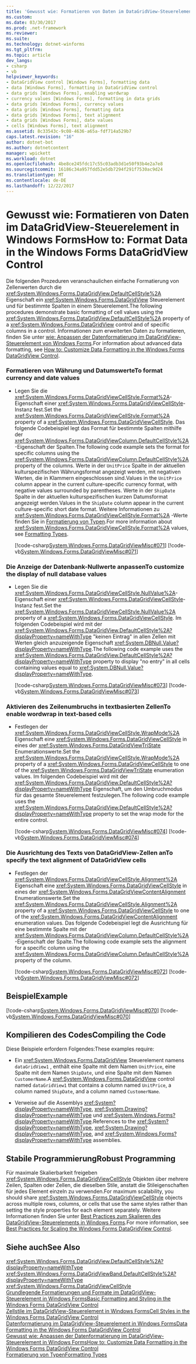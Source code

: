 ```yaml
---
title: 'Gewusst wie: Formatieren von Daten im DataGridView-Steuerelement in Windows Forms'
ms.custom: 
ms.date: 03/30/2017
ms.prod: .net-framework
ms.reviewer: 
ms.suite: 
ms.technology: dotnet-winforms
ms.tgt_pltfrm: 
ms.topic: article
dev_langs:
- csharp
- vb
helpviewer_keywords:
- DataGridView control [Windows Forms], formatting data
- data [Windows Forms], formatting in DataGridView control
- data grids [Windows Forms], enabling wordwrap
- currency values [Windows Forms], formatting in data grids
- data grids [Windows Forms], currency values
- data grids [Windows Forms], formatting data
- data grids [Windows Forms], text alignment
- data grids [Windows Forms], date values
- cells [Windows Forms], text alignment
ms.assetid: 8c33543c-9c08-4636-a65a-fdf714a529b7
caps.latest.revision: "16"
author: dotnet-bot
ms.author: dotnetcontent
manager: wpickett
ms.workload: dotnet
ms.openlocfilehash: 4be8ce245fdc17c55c03adb3d1e50f93b4e2a7e8
ms.sourcegitcommit: 16186c34a957fdd52e5db7294f291f7530ac9d24
ms.translationtype: MT
ms.contentlocale: de-DE
ms.lasthandoff: 12/22/2017
---
```

# <a name="how-to-format-data-in-the-windows-forms-datagridview-control"></a><span data-ttu-id="ca8d2-102">Gewusst wie: Formatieren von Daten im DataGridView-Steuerelement in Windows Forms</span><span class="sxs-lookup"><span data-stu-id="ca8d2-102">How to: Format Data in the Windows Forms DataGridView Control</span></span>
<span data-ttu-id="ca8d2-103">Die folgenden Prozeduren veranschaulichen einfache Formatierung von Zellenwerten durch die <xref:System.Windows.Forms.DataGridView.DefaultCellStyle%2A> Eigenschaft ein <xref:System.Windows.Forms.DataGridView> Steuerelement und für bestimmte Spalten in einem Steuerelement.</span><span class="sxs-lookup"><span data-stu-id="ca8d2-103">The following procedures demonstrate basic formatting of cell values using the <xref:System.Windows.Forms.DataGridView.DefaultCellStyle%2A> property of a <xref:System.Windows.Forms.DataGridView> control and of specific columns in a control.</span></span> <span data-ttu-id="ca8d2-104">Informationen zum erweiterten Daten zu formatieren, finden Sie unter [wie: Anpassen der Datenformatierung im DataGridView-Steuerelement von Windows Forms](../../../../docs/framework/winforms/controls/how-to-customize-data-formatting-in-the-windows-forms-datagridview-control.md).</span><span class="sxs-lookup"><span data-stu-id="ca8d2-104">For information about advanced data formatting, see [How to: Customize Data Formatting in the Windows Forms DataGridView Control](../../../../docs/framework/winforms/controls/how-to-customize-data-formatting-in-the-windows-forms-datagridview-control.md).</span></span>  
  
### <a name="to-format-currency-and-date-values"></a><span data-ttu-id="ca8d2-105">Formatieren von Währung und Datumswerte</span><span class="sxs-lookup"><span data-stu-id="ca8d2-105">To format currency and date values</span></span>  
  
-   <span data-ttu-id="ca8d2-106">Legen Sie die <xref:System.Windows.Forms.DataGridViewCellStyle.Format%2A>-Eigenschaft einer <xref:System.Windows.Forms.DataGridViewCellStyle>-Instanz fest.</span><span class="sxs-lookup"><span data-stu-id="ca8d2-106">Set the <xref:System.Windows.Forms.DataGridViewCellStyle.Format%2A> property of a <xref:System.Windows.Forms.DataGridViewCellStyle>.</span></span> <span data-ttu-id="ca8d2-107">Das folgende Codebeispiel legt das Format für bestimmte Spalten mithilfe der <xref:System.Windows.Forms.DataGridViewColumn.DefaultCellStyle%2A> -Eigenschaft der Spalten.</span><span class="sxs-lookup"><span data-stu-id="ca8d2-107">The following code example sets the format for specific columns using the <xref:System.Windows.Forms.DataGridViewColumn.DefaultCellStyle%2A> property of the columns.</span></span> <span data-ttu-id="ca8d2-108">Werte in der `UnitPrice` Spalte in der aktuellen kulturspezifischen Währungsformat angezeigt werden, mit negativen Werten, die in Klammern eingeschlossen sind.</span><span class="sxs-lookup"><span data-stu-id="ca8d2-108">Values in the `UnitPrice` column appear in the current culture-specific currency format, with negative values surrounded by parentheses.</span></span> <span data-ttu-id="ca8d2-109">Werte in der `ShipDate` Spalte in der aktuellen kulturspezifischen kurzen Datumsformat angezeigt werden.</span><span class="sxs-lookup"><span data-stu-id="ca8d2-109">Values in the `ShipDate` column appear in the current culture-specific short date format.</span></span> <span data-ttu-id="ca8d2-110">Weitere Informationen zu <xref:System.Windows.Forms.DataGridViewCellStyle.Format%2A> -Werte finden Sie in [Formatierung von Typen](../../../../docs/standard/base-types/formatting-types.md).</span><span class="sxs-lookup"><span data-stu-id="ca8d2-110">For more information about <xref:System.Windows.Forms.DataGridViewCellStyle.Format%2A> values, see [Formatting Types](../../../../docs/standard/base-types/formatting-types.md).</span></span>  
  
     [!code-csharp[System.Windows.Forms.DataGridViewMisc#071](../../../../samples/snippets/csharp/VS_Snippets_Winforms/System.Windows.Forms.DataGridViewMisc/CS/datagridviewmisc.cs#071)]
     [!code-vb[System.Windows.Forms.DataGridViewMisc#071](../../../../samples/snippets/visualbasic/VS_Snippets_Winforms/System.Windows.Forms.DataGridViewMisc/VB/datagridviewmisc.vb#071)]  
  
### <a name="to-customize-the-display-of-null-database-values"></a><span data-ttu-id="ca8d2-111">Die Anzeige der Datenbank-Nullwerte anpassen</span><span class="sxs-lookup"><span data-stu-id="ca8d2-111">To customize the display of null database values</span></span>  
  
-   <span data-ttu-id="ca8d2-112">Legen Sie die <xref:System.Windows.Forms.DataGridViewCellStyle.NullValue%2A>-Eigenschaft einer <xref:System.Windows.Forms.DataGridViewCellStyle>-Instanz fest.</span><span class="sxs-lookup"><span data-stu-id="ca8d2-112">Set the <xref:System.Windows.Forms.DataGridViewCellStyle.NullValue%2A> property of a <xref:System.Windows.Forms.DataGridViewCellStyle>.</span></span> <span data-ttu-id="ca8d2-113">Im folgenden Codebeispiel wird mit der <xref:System.Windows.Forms.DataGridView.DefaultCellStyle%2A?displayProperty=nameWithType> "keinen Eintrag" in allen Zellen mit Werten gleich anzuzeigende Eigenschaft <xref:System.DBNull.Value?displayProperty=nameWithType>.</span><span class="sxs-lookup"><span data-stu-id="ca8d2-113">The following code example uses the <xref:System.Windows.Forms.DataGridView.DefaultCellStyle%2A?displayProperty=nameWithType> property to display "no entry" in all cells containing values equal to <xref:System.DBNull.Value?displayProperty=nameWithType>.</span></span>  
  
     [!code-csharp[System.Windows.Forms.DataGridViewMisc#073](../../../../samples/snippets/csharp/VS_Snippets_Winforms/System.Windows.Forms.DataGridViewMisc/CS/datagridviewmisc.cs#073)]
     [!code-vb[System.Windows.Forms.DataGridViewMisc#073](../../../../samples/snippets/visualbasic/VS_Snippets_Winforms/System.Windows.Forms.DataGridViewMisc/VB/datagridviewmisc.vb#073)]  
  
### <a name="to-enable-wordwrap-in-text-based-cells"></a><span data-ttu-id="ca8d2-114">Aktivieren des Zeilenumbruchs in textbasierten Zellen</span><span class="sxs-lookup"><span data-stu-id="ca8d2-114">To enable wordwrap in text-based cells</span></span>  
  
-   <span data-ttu-id="ca8d2-115">Festlegen der <xref:System.Windows.Forms.DataGridViewCellStyle.WrapMode%2A> Eigenschaft eine <xref:System.Windows.Forms.DataGridViewCellStyle> in eines der <xref:System.Windows.Forms.DataGridViewTriState> Enumerationswerte.</span><span class="sxs-lookup"><span data-stu-id="ca8d2-115">Set the <xref:System.Windows.Forms.DataGridViewCellStyle.WrapMode%2A> property of a <xref:System.Windows.Forms.DataGridViewCellStyle> to one of the <xref:System.Windows.Forms.DataGridViewTriState> enumeration values.</span></span> <span data-ttu-id="ca8d2-116">Im folgenden Codebeispiel wird mit der <xref:System.Windows.Forms.DataGridView.DefaultCellStyle%2A?displayProperty=nameWithType> Eigenschaft, um den Umbruchmodus für das gesamte Steuerelement festzulegen.</span><span class="sxs-lookup"><span data-stu-id="ca8d2-116">The following code example uses the <xref:System.Windows.Forms.DataGridView.DefaultCellStyle%2A?displayProperty=nameWithType> property to set the wrap mode for the entire control.</span></span>  
  
     [!code-csharp[System.Windows.Forms.DataGridViewMisc#074](../../../../samples/snippets/csharp/VS_Snippets_Winforms/System.Windows.Forms.DataGridViewMisc/CS/datagridviewmisc.cs#074)]
     [!code-vb[System.Windows.Forms.DataGridViewMisc#074](../../../../samples/snippets/visualbasic/VS_Snippets_Winforms/System.Windows.Forms.DataGridViewMisc/VB/datagridviewmisc.vb#074)]  
  
### <a name="to-specify-the-text-alignment-of-datagridview-cells"></a><span data-ttu-id="ca8d2-117">Die Ausrichtung des Texts von DataGridView-Zellen an</span><span class="sxs-lookup"><span data-stu-id="ca8d2-117">To specify the text alignment of DataGridView cells</span></span>  
  
-   <span data-ttu-id="ca8d2-118">Festlegen der <xref:System.Windows.Forms.DataGridViewCellStyle.Alignment%2A> Eigenschaft eine <xref:System.Windows.Forms.DataGridViewCellStyle> in eines der <xref:System.Windows.Forms.DataGridViewContentAlignment> Enumerationswerte.</span><span class="sxs-lookup"><span data-stu-id="ca8d2-118">Set the <xref:System.Windows.Forms.DataGridViewCellStyle.Alignment%2A> property of a <xref:System.Windows.Forms.DataGridViewCellStyle> to one of the <xref:System.Windows.Forms.DataGridViewContentAlignment> enumeration values.</span></span> <span data-ttu-id="ca8d2-119">Das folgende Codebeispiel legt die Ausrichtung für eine bestimmte Spalte mit der <xref:System.Windows.Forms.DataGridViewColumn.DefaultCellStyle%2A> -Eigenschaft der Spalte.</span><span class="sxs-lookup"><span data-stu-id="ca8d2-119">The following code example sets the alignment for a specific column using the <xref:System.Windows.Forms.DataGridViewColumn.DefaultCellStyle%2A> property of the column.</span></span>  
  
     [!code-csharp[System.Windows.Forms.DataGridViewMisc#072](../../../../samples/snippets/csharp/VS_Snippets_Winforms/System.Windows.Forms.DataGridViewMisc/CS/datagridviewmisc.cs#072)]
     [!code-vb[System.Windows.Forms.DataGridViewMisc#072](../../../../samples/snippets/visualbasic/VS_Snippets_Winforms/System.Windows.Forms.DataGridViewMisc/VB/datagridviewmisc.vb#072)]  
  
## <a name="example"></a><span data-ttu-id="ca8d2-120">Beispiel</span><span class="sxs-lookup"><span data-stu-id="ca8d2-120">Example</span></span>  
 [!code-csharp[System.Windows.Forms.DataGridViewMisc#070](../../../../samples/snippets/csharp/VS_Snippets_Winforms/System.Windows.Forms.DataGridViewMisc/CS/datagridviewmisc.cs#070)]
 [!code-vb[System.Windows.Forms.DataGridViewMisc#070](../../../../samples/snippets/visualbasic/VS_Snippets_Winforms/System.Windows.Forms.DataGridViewMisc/VB/datagridviewmisc.vb#070)]  
  
## <a name="compiling-the-code"></a><span data-ttu-id="ca8d2-121">Kompilieren des Codes</span><span class="sxs-lookup"><span data-stu-id="ca8d2-121">Compiling the Code</span></span>  
 <span data-ttu-id="ca8d2-122">Diese Beispiele erfordern Folgendes:</span><span class="sxs-lookup"><span data-stu-id="ca8d2-122">These examples require:</span></span>  
  
-   <span data-ttu-id="ca8d2-123">Ein <xref:System.Windows.Forms.DataGridView> Steuerelement namens `dataGridView1` , enthält eine Spalte mit dem Namen `UnitPrice`, eine Spalte mit dem Namen `ShipDate`, und eine Spalte mit dem Namen `CustomerName`.</span><span class="sxs-lookup"><span data-stu-id="ca8d2-123">A <xref:System.Windows.Forms.DataGridView> control named `dataGridView1` that contains a column named `UnitPrice`, a column named `ShipDate`, and a column named `CustomerName`.</span></span>  
  
-   <span data-ttu-id="ca8d2-124">Verweise auf die Assemblys <xref:System?displayProperty=nameWithType>, <xref:System.Drawing?displayProperty=nameWithType> und <xref:System.Windows.Forms?displayProperty=nameWithType>.</span><span class="sxs-lookup"><span data-stu-id="ca8d2-124">References to the <xref:System?displayProperty=nameWithType>, <xref:System.Drawing?displayProperty=nameWithType>, and <xref:System.Windows.Forms?displayProperty=nameWithType> assemblies.</span></span>  
  
## <a name="robust-programming"></a><span data-ttu-id="ca8d2-125">Stabile Programmierung</span><span class="sxs-lookup"><span data-stu-id="ca8d2-125">Robust Programming</span></span>  
 <span data-ttu-id="ca8d2-126">Für maximale Skalierbarkeit freigeben <xref:System.Windows.Forms.DataGridViewCellStyle> Objekten über mehrere Zeilen, Spalten oder Zellen, die dieselben Stile, anstatt die Stileigenschaften für jedes Element einzeln zu verwenden.</span><span class="sxs-lookup"><span data-stu-id="ca8d2-126">For maximum scalability, you should share <xref:System.Windows.Forms.DataGridViewCellStyle> objects across multiple rows, columns, or cells that use the same styles rather than setting the style properties for each element separately.</span></span> <span data-ttu-id="ca8d2-127">Weitere Informationen finden Sie unter [Best Practices zum Skalieren des DataGridView-Steuerelements in Windows Forms](../../../../docs/framework/winforms/controls/best-practices-for-scaling-the-windows-forms-datagridview-control.md).</span><span class="sxs-lookup"><span data-stu-id="ca8d2-127">For more information, see [Best Practices for Scaling the Windows Forms DataGridView Control](../../../../docs/framework/winforms/controls/best-practices-for-scaling-the-windows-forms-datagridview-control.md).</span></span>  
  
## <a name="see-also"></a><span data-ttu-id="ca8d2-128">Siehe auch</span><span class="sxs-lookup"><span data-stu-id="ca8d2-128">See Also</span></span>  
 <xref:System.Windows.Forms.DataGridView.DefaultCellStyle%2A?displayProperty=nameWithType>  
 <xref:System.Windows.Forms.DataGridViewBand.DefaultCellStyle%2A?displayProperty=nameWithType>  
 <xref:System.Windows.Forms.DataGridViewCellStyle>  
 [<span data-ttu-id="ca8d2-129">Grundlegende Formatierungen und Formate im DataGridView-Steuerelement in Windows Forms</span><span class="sxs-lookup"><span data-stu-id="ca8d2-129">Basic Formatting and Styling in the Windows Forms DataGridView Control</span></span>](../../../../docs/framework/winforms/controls/basic-formatting-and-styling-in-the-windows-forms-datagridview-control.md)  
 [<span data-ttu-id="ca8d2-130">Zellstile im DataGridView-Steuerelement in Windows Forms</span><span class="sxs-lookup"><span data-stu-id="ca8d2-130">Cell Styles in the Windows Forms DataGridView Control</span></span>](../../../../docs/framework/winforms/controls/cell-styles-in-the-windows-forms-datagridview-control.md)  
 [<span data-ttu-id="ca8d2-131">Datenformatierung im DataGridView-Steuerelement in Windows Forms</span><span class="sxs-lookup"><span data-stu-id="ca8d2-131">Data Formatting in the Windows Forms DataGridView Control</span></span>](../../../../docs/framework/winforms/controls/data-formatting-in-the-windows-forms-datagridview-control.md)  
 [<span data-ttu-id="ca8d2-132">Gewusst wie: Anpassen der Datenformatierung im DataGridView-Steuerelement in Windows Forms</span><span class="sxs-lookup"><span data-stu-id="ca8d2-132">How to: Customize Data Formatting in the Windows Forms DataGridView Control</span></span>](../../../../docs/framework/winforms/controls/how-to-customize-data-formatting-in-the-windows-forms-datagridview-control.md)  
 [<span data-ttu-id="ca8d2-133">Formatierung von Typen</span><span class="sxs-lookup"><span data-stu-id="ca8d2-133">Formatting Types</span></span>](../../../../docs/standard/base-types/formatting-types.md)
